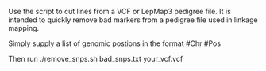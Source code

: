 Use the script to cut lines from a VCF or LepMap3 pedigree file. 
It is intended to quickly remove bad markers from a pedigree file used in linkage mapping. 

Simply supply a list of genomic postions in the format 
#Chr #Pos 


Then run ./remove_snps.sh bad_snps.txt your_vcf.vcf

